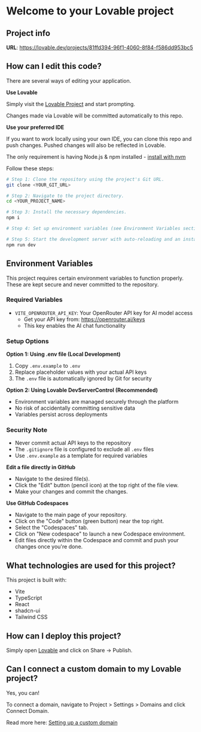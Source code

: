 # Welcome to your Lovable project

## Project info

**URL**: https://lovable.dev/projects/81ffd394-96f1-4060-8f84-f586dd953bc5

## How can I edit this code?

There are several ways of editing your application.

**Use Lovable**

Simply visit the [Lovable Project](https://lovable.dev/projects/81ffd394-96f1-4060-8f84-f586dd953bc5) and start prompting.

Changes made via Lovable will be committed automatically to this repo.

**Use your preferred IDE**

If you want to work locally using your own IDE, you can clone this repo and push changes. Pushed changes will also be reflected in Lovable.

The only requirement is having Node.js & npm installed - [install with nvm](https://github.com/nvm-sh/nvm#installing-and-updating)

Follow these steps:

```sh
# Step 1: Clone the repository using the project's Git URL.
git clone <YOUR_GIT_URL>

# Step 2: Navigate to the project directory.
cd <YOUR_PROJECT_NAME>

# Step 3: Install the necessary dependencies.
npm i

# Step 4: Set up environment variables (see Environment Variables section below)

# Step 5: Start the development server with auto-reloading and an instant preview.
npm run dev
```

## Environment Variables

This project requires certain environment variables to function properly. These are kept secure and never committed to the repository.

### Required Variables

- `VITE_OPENROUTER_API_KEY`: Your OpenRouter API key for AI model access
  - Get your API key from: https://openrouter.ai/keys
  - This key enables the AI chat functionality

### Setup Options

**Option 1: Using .env file (Local Development)**
1. Copy `.env.example` to `.env`
2. Replace placeholder values with your actual API keys
3. The `.env` file is automatically ignored by Git for security

**Option 2: Using Lovable DevServerControl (Recommended)**
- Environment variables are managed securely through the platform
- No risk of accidentally committing sensitive data
- Variables persist across deployments

### Security Note
- Never commit actual API keys to the repository
- The `.gitignore` file is configured to exclude all `.env` files
- Use `.env.example` as a template for required variables

**Edit a file directly in GitHub**

- Navigate to the desired file(s).
- Click the "Edit" button (pencil icon) at the top right of the file view.
- Make your changes and commit the changes.

**Use GitHub Codespaces**

- Navigate to the main page of your repository.
- Click on the "Code" button (green button) near the top right.
- Select the "Codespaces" tab.
- Click on "New codespace" to launch a new Codespace environment.
- Edit files directly within the Codespace and commit and push your changes once you're done.

## What technologies are used for this project?

This project is built with:

- Vite
- TypeScript
- React
- shadcn-ui
- Tailwind CSS

## How can I deploy this project?

Simply open [Lovable](https://lovable.dev/projects/81ffd394-96f1-4060-8f84-f586dd953bc5) and click on Share -> Publish.

## Can I connect a custom domain to my Lovable project?

Yes, you can!

To connect a domain, navigate to Project > Settings > Domains and click Connect Domain.

Read more here: [Setting up a custom domain](https://docs.lovable.dev/tips-tricks/custom-domain#step-by-step-guide)
